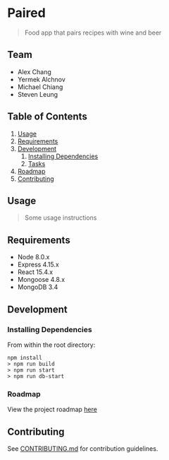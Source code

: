 # Paired

> Food app that pairs recipes with wine and beer

## Team

  - Alex Chang
  - Yermek Alchnov
  - Michael Chiang
  - Steven Leung

## Table of Contents

1. [Usage](#Usage)
1. [Requirements](#requirements)
1. [Development](#development)
    1. [Installing Dependencies](#installing-dependencies)
    1. [Tasks](#tasks)
1. [Roadmap](#roadmap)
1. [Contributing](#contributing)

## Usage

> Some usage instructions

## Requirements

- Node 8.0.x
- Express 4.15.x
- React 15.4.x
- Mongoose 4.8.x
- MongoDB 3.4

## Development

### Installing Dependencies

From within the root directory:

```
npm install
> npm run build
> npm run start
> npm run db-start
```

### Roadmap

View the project roadmap [here](LINK_TO_DOC)


## Contributing

See [CONTRIBUTING.md](CONTRIBUTING.md) for contribution guidelines.

